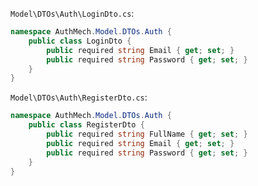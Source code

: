 `Model\DTOs\Auth\LoginDto.cs`:  
```C#
namespace AuthMech.Model.DTOs.Auth {
    public class LoginDto {
        public required string Email { get; set; }
        public required string Password { get; set; }
    }
}
```  
`Model\DTOs\Auth\RegisterDto.cs`:  
```C#
namespace AuthMech.Model.DTOs.Auth {
    public class RegisterDto {
        public required string FullName { get; set; }
        public required string Email { get; set; }
        public required string Password { get; set; }
    }
}
```  